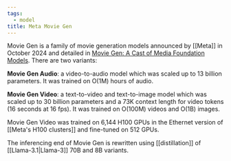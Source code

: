 ```yaml
---
tags:
  - model
title: Meta Movie Gen
---
```

Movie Gen is a family of movie generation models announced by [[Meta]] in October 2024 and detailed in [Movie Gen: A Cast of Media Foundation Models](https://ai.meta.com/static-resource/movie-gen-research-paper). There are two variants:

**Movie Gen Audio**: a video-to-audio model which was scaled up to 13 billion parameters. It was trained on O(1M) hours of audio.

**Movie Gen Video**: a text-to-video and text-to-image model which was scaled up to 30 billion parameters and a 73K context length for video tokens (16 seconds at 16 fps). It was trained on O(100M) videos and O(1B) images.

Movie Gen Video was trained on 6,144 H100 GPUs in the Ethernet version of [[Meta's H100 clusters]] and fine-tuned on 512 GPUs.

The inferencing end of Movie Gen is rewritten using [[distillation]] of [[Llama-3.1|Llama-3]] 70B and 8B variants.

[^paper]: [Movie Gen: A Cast of Media Foundation Models](https://ai.meta.com/static-resource/movie-gen-research-paper).
